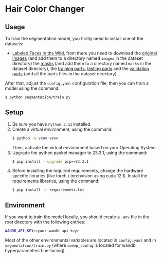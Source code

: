 # Hair Color Changer

## Usage

To train the segmentation model, you firstly need to install one of the datasets:
- [Labeled Faces in the Wild](https://vis-www.cs.umass.edu/lfw), from there you need to download 
   the [original images](http://vis-www.cs.umass.edu/lfw/lfw-funneled.tgz) (and add them to a directory named `images` in the dataset directory)
   the [masks](https://vis-www.cs.umass.edu/lfw/part_labels/parts_lfw_funneled_gt_images.tgz) (and add them to a directory named `masks` in the dataset directory), the [training parts](https://vis-www.cs.umass.edu/lfw/part_labels/parts_train.txt),
   [testing parts](https://vis-www.cs.umass.edu/lfw/part_labels/parts_test.txt) and the
   [validation parts](https://vis-www.cs.umass.edu/lfw/part_labels/parts_validation.txt) (add all the parts files in the dataset directory).

After that, adjust the `config.yaml` configuration file, then you can train a model using the command:
```bash
$ python segmentation/train.py
```

## Setup

1. Be sure you have `Python 3.11` installed.
2. Create a virtual environment, using the command:
   ```bash
   $ python -m venv venv
   ```
   Then, activate the virtual environment based on your Operating System.
3. Upgrade the python packet manager to 23.3.1, using the command:
   ```bash
   $ pip install --upgrade pip==23.3.1
   ```
4. Before installing the required requirements, change the hardware specific libraries (like torch / torchvision using cuda 12.1). Install the requirements libraries, using the command:
   ```bash
   $ pip install -r requirements.txt
   ```

## Environment

If you want to train the model locally, you should create a `.env` file in the root directory with the following entries:
```bash
WANDB_API_KEY=<your wandb api key>
```
Most of the other environmental variables are located in `config.yaml` and in `segmentation/train.py` (where `sweep_config` is located for wandb hyperparameters fine-tuning).